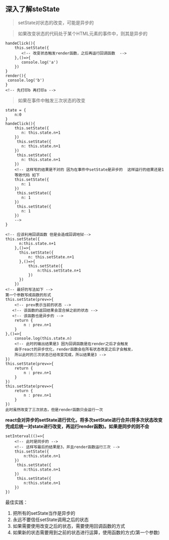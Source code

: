 ## 深入了解steState
>setState对状态的改变，可能是异步的

>如果改变状态的代码处于某个HTML元素的事件中，则其是异步的
```react
handeClick(){
    this.setState({
       <!-- 改变状态触发render函数，之后再运行回调函数  -->
    },()=>{
       console.log('a') 
    })
}
render(){
 console.log('b')
}
<!-- 先打印b 再打印a -->
```
>如果在事件中触发三次状态的改变
```react
state = {
    n:0
}
handeClick(){
    this.setState({
       n: this.state.n+1
    })
     this.setState({
       n: this.state.n+1
    })
     this.setState({
       n: this.state.n+1
    })
    <!-- 这样写的结果是不对的 因为在事件中setState是异步的  这样运行的结果还是1
    等效代码 如下
    this.setState({
       n: 1
    })
     this.setState({
       n: 1
    })
     this.setState({
       n: 1
    })
    -->
}

<!-- 应该利用回调函数 但是会造成回调地狱-->
this.setState({
      n:this.state.n+1
    },()=>{
      this.setState({
          n: this.setState.n+1
      },()=>{
          this.setState({
              n:this.setState.n+1
          })
      })
    })
<!-- 最好的写法如下 -->
第一个参数写成函数的形式
this.setState(prev=>{
    <!-- prev表示当前的状态 -->
   <!-- 该函数的返回结果会混合掉之前的状态 -->
   <!-- 该函数也是异步的 -->
    return {
        n : prev.n+1
    }
},()=>{
    console.log(this.state.n)
    <!-- 此时的输出结果是3 因为回调函数是在render之后才会触发
    由于react的异步优化，render函数会在所有状态改变之后才会触发，
    所以此时的三次状态已经改变完成，所以结果是3 -->
})
this.setState(prev=>{
    return {
        n : prev.n+1
    }
})
this.setState(prev=>{
    return {
        n : prev.n+1
    }
})
此时虽然改变了三次状态，但是render函数只会运行一次
```


**react会对异步的setState进行优化，将多次setState进行合并(将多次状态改变完成后统一对state进行改变，再运行render函数)。如果是同步的则不会**

```react
setInterval(()=>{
    <!-- 此时是同步的 -->
    <!-- 这样写最后的结果是3，并且render函数运行三次 -->
    this.setState({
        n:this.state.n+1
    })
     this.setState({
        n:this.state.n+1
    })
     this.setState({
        n:this.state.n+1
    })
})
```
最佳实践：
1. 把所有的setState当作是异步的
2. 永远不要信任setState调用之后的状态
3. 如果需要使用改变之后的状态，需要使用回调函数的方式
4. 如果新的状态需要用到之前的状态进行运算，使用函数的方式(第一个参数)

